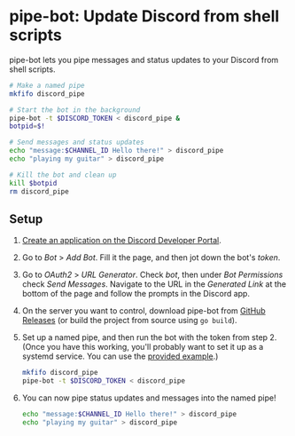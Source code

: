 # pipe-bot: Update Discord from shell scripts

pipe-bot lets you pipe messages and status updates to your Discord from shell scripts.

```sh
# Make a named pipe
mkfifo discord_pipe

# Start the bot in the background
pipe-bot -t $DISCORD_TOKEN < discord_pipe &
botpid=$!

# Send messages and status updates
echo "message:$CHANNEL_ID Hello there!" > discord_pipe
echo "playing my guitar" > discord_pipe

# Kill the bot and clean up
kill $botpid
rm discord_pipe
```

## Setup

 1. [Create an application on the Discord Developer Portal](https://discord.com/developers/applications).

 2. Go to _Bot_ > _Add Bot_. Fill it the page, and then jot down the bot's _token_.

 3. Go to _OAuth2_ > _URL Generator_. Check _bot_, then under _Bot Permissions_ check _Send Messages_. Navigate to the URL in the _Generated Link_ at the bottom of the page and follow the prompts in the Discord app.

 4. On the server you want to control, download pipe-bot from [GitHub Releases](https://github.com/forrestjacobs/pipe-bot/releases) (or build the project from source using `go build`).

 5. Set up a named pipe, and then run the bot with the token from step 2. (Once you have this working, you'll probably want to set it up as a systemd service. You can use the [provided example](./systemd/system/pipe-bot.service).)

    ```sh
    mkfifo discord_pipe
    pipe-bot -t $DISCORD_TOKEN < discord_pipe
    ```

 6. You can now pipe status updates and messages into the named pipe!

    ```sh
    echo "message:$CHANNEL_ID Hello there!" > discord_pipe
    echo "playing my guitar" > discord_pipe
    ```
